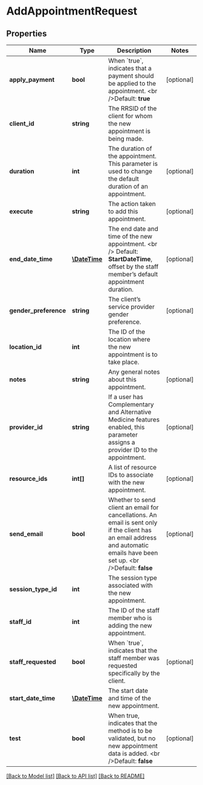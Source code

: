 # AddAppointmentRequest

## Properties
Name | Type | Description | Notes
------------ | ------------- | ------------- | -------------
**apply_payment** | **bool** | When &#x60;true&#x60;, indicates that a payment should be applied to the appointment.   &lt;br /&gt;Default: **true** | [optional] 
**client_id** | **string** | The RRSID of the client for whom the new appointment is being made. | 
**duration** | **int** | The duration of the appointment. This parameter is used to change the default duration of an appointment. | [optional] 
**execute** | **string** | The action taken to add this appointment. | [optional] 
**end_date_time** | [**\DateTime**](\DateTime.md) | The end date and time of the new appointment. &lt;br /&gt;  Default: **StartDateTime**, offset by the staff member’s default appointment duration. | [optional] 
**gender_preference** | **string** | The client’s service provider gender preference. | [optional] 
**location_id** | **int** | The ID of the location where the new appointment is to take place. | 
**notes** | **string** | Any general notes about this appointment. | [optional] 
**provider_id** | **string** | If a user has Complementary and Alternative Medicine features enabled, this parameter assigns a provider ID to the appointment. | [optional] 
**resource_ids** | **int[]** | A list of resource IDs to associate with the new appointment. | [optional] 
**send_email** | **bool** | Whether to send client an email for cancellations. An email is sent only if the client has an email address and automatic emails have been set up.   &lt;br /&gt;Default: **false** | [optional] 
**session_type_id** | **int** | The session type associated with the new appointment. | 
**staff_id** | **int** | The ID of the staff member who is adding the new appointment. | 
**staff_requested** | **bool** | When &#x60;true&#x60;, indicates that the staff member was requested specifically by the client. | [optional] 
**start_date_time** | [**\DateTime**](\DateTime.md) | The start date and time of the new appointment. | 
**test** | **bool** | When true, indicates that the method is to be validated, but no new appointment data is added.   &lt;br /&gt;Default: **false** | [optional] 

[[Back to Model list]](../README.md#documentation-for-models) [[Back to API list]](../README.md#documentation-for-api-endpoints) [[Back to README]](../README.md)



